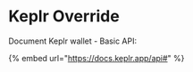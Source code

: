 # Keplr Override

Document Keplr wallet - Basic API:

{% embed url="https://docs.keplr.app/api#" %}


